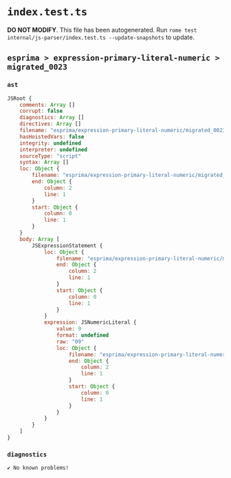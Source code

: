 # `index.test.ts`

**DO NOT MODIFY**. This file has been autogenerated. Run `rome test internal/js-parser/index.test.ts --update-snapshots` to update.

## `esprima > expression-primary-literal-numeric > migrated_0023`

### `ast`

```javascript
JSRoot {
	comments: Array []
	corrupt: false
	diagnostics: Array []
	directives: Array []
	filename: "esprima/expression-primary-literal-numeric/migrated_0023/input.js"
	hasHoistedVars: false
	integrity: undefined
	interpreter: undefined
	sourceType: "script"
	syntax: Array []
	loc: Object {
		filename: "esprima/expression-primary-literal-numeric/migrated_0023/input.js"
		end: Object {
			column: 2
			line: 1
		}
		start: Object {
			column: 0
			line: 1
		}
	}
	body: Array [
		JSExpressionStatement {
			loc: Object {
				filename: "esprima/expression-primary-literal-numeric/migrated_0023/input.js"
				end: Object {
					column: 2
					line: 1
				}
				start: Object {
					column: 0
					line: 1
				}
			}
			expression: JSNumericLiteral {
				value: 9
				format: undefined
				raw: "09"
				loc: Object {
					filename: "esprima/expression-primary-literal-numeric/migrated_0023/input.js"
					end: Object {
						column: 2
						line: 1
					}
					start: Object {
						column: 0
						line: 1
					}
				}
			}
		}
	]
}
```

### `diagnostics`

```
✔ No known problems!

```
